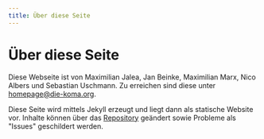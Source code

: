 ```yaml
---
title: Über diese Seite
---
```

# Über diese Seite

Diese Webseite ist von Maximilian Jalea, Jan Beinke, Maximilian Marx, Nico Albers und Sebastian Uschmann. Zu erreichen sind diese unter <homepage@die-koma.org>.

Diese Seite wird mittels Jekyll erzeugt und liegt dann als statische Website vor. Inhalte können über das [Repository](https://github.com/Die-KoMa/die-koma.org) geändert sowie Probleme als "Issues" geschildert werden.